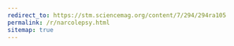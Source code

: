 ```yaml
---
redirect_to: https://stm.sciencemag.org/content/7/294/294ra105
permalink: /r/narcolepsy.html
sitemap: true
---
```

